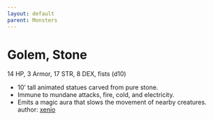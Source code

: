 ```yaml
---
layout: default
parent: Monsters 
--- 
```

# Golem, Stone
14 HP, 3 Armor, 17 STR, 8 DEX, fists (d10)  
- 10’ tall animated statues carved from pure stone.  
- Immune to mundane attacks, fire, cold, and electricity.  
- Emits a magic aura that slows the movement of nearby creatures.  
author: [xenio](https://xenioinabottle.blogspot.com/2021/02/classic-monsters-for-cairnito-part-1.html) 
